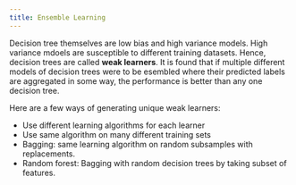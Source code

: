```yaml
---
title: Ensemble Learning
---
```


Decision tree themselves are low bias and high variance models. High variance mdoels are susceptible to different training datasets. Hence, decision trees are called **weak learners**.
It is found that if multiple different models of decision trees were to be esembled where their predicted labels are aggregated in some way, the performance is better than any one decision tree.

Here are a few ways of generating unique weak learners:
* Use different learning algorithms for each learner
* Use same algorithm on many different training sets
* Bagging: same learning algorithm on random subsamples with replacements.
* Random forest: Bagging with random decision trees by taking subset of features.